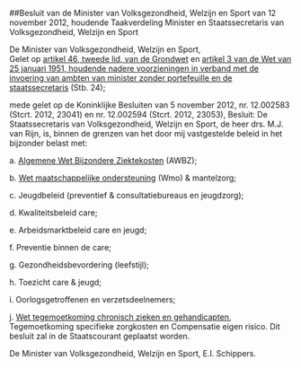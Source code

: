 <meta http-equiv='Content-Type' content='text/html; charset=utf-8' />

##Besluit van de Minister van Volksgezondheid, Welzijn en Sport van 12 november 2012, houdende Taakverdeling Minister en Staatssecretaris van Volksgezondheid, Welzijn en Sport

De Minister van Volksgezondheid, Welzijn en Sport,  
Gelet op [artikel 46, tweede lid, van de Grondwet](../../../../../../../../../../wet/grondwet/BWBR0001840/README.md) en [artikel 3 van de Wet van 25 januari 1951, houdende nadere voorzieningen in verband met de invoering van ambten van minister zonder portefeuille en de staatssecretaris](../../../../../../../../../../wet/wet/voorzieningen/in/verband/met/ambten/van/minister/zonder/portefeuille/etc/BWBR0002069/README.md) (Stb. 24);

mede gelet op de Koninklijke Besluiten van 5 november 2012, nr. 12.002583 (Stcrt. 2012, 23041) en nr. 12.002594 (Stcrt. 2012, 23053),
Besluit:     De Staatssecretaris van Volksgezondheid, Welzijn en Sport, de heer drs. M.J. van Rijn, is, binnen de grenzen van het door mij vastgestelde beleid in het bijzonder belast met: 

a. [Algemene Wet Bijzondere Ziektekosten](../../../../../../../../../../wet/algemene/wet/bijzondere/ziektekosten/BWBR0002614/README.md) (AWBZ);  

b. [Wet maatschappelijke ondersteuning](../../../../../../../../../../wet/wet/maatschappelijke/ondersteuning/BWBR0020031/README.md) (Wmo) & mantelzorg;  

c. Jeugdbeleid (preventief & consultatiebureaus en jeugdzorg);  

d. Kwaliteitsbeleid care;  

e. Arbeidsmarktbeleid care en jeugd;  

f. Preventie binnen de care;  

g. Gezondheidsbevordering (leefstijl);  

h. Toezicht care & jeugd;  

i. Oorlogsgetroffenen en verzetsdeelnemers;  

j. [Wet tegemoetkoming chronisch zieken en gehandicapten](../../../../../../../../../../wet/wet/tegemoetkoming/chronisch/zieken/en/gehandicapten/BWBR0025003/README.md), Tegemoetkoming specifieke zorgkosten en Compensatie eigen risico.       Dit besluit zal in de Staatscourant geplaatst worden.  

De 
Minister van Volksgezondheid, Welzijn en Sport, 
E.I. Schippers.     
